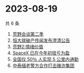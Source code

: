 # 2023-08-19

共 6 条

<!-- BEGIN -->
<!-- 最后更新时间 Sat Aug 19 2023 02:07:52 GMT+0800 (China Standard Time) -->

1. [荒野会谈第二季](https://www.zhihu.com/search?q=%E8%8D%92%E9%87%8E%E4%BC%9A%E8%B0%88%E7%AC%AC%E4%BA%8C%E5%AD%A3)
1. [恒大就破产传闻发布澄清公告](https://www.zhihu.com/search?q=%E6%81%92%E5%A4%A7%E5%B0%B1%E7%A0%B4%E4%BA%A7%E4%BC%A0%E9%97%BB%E5%8F%91%E5%B8%83%E6%BE%84%E6%B8%85%E5%85%AC%E5%91%8A)
1. [荒野2:情绪价值](https://www.zhihu.com/search?q=%E8%8D%92%E9%87%8E2%3A%E6%83%85%E7%BB%AA%E4%BB%B7%E5%80%BC)
1. [SpaceX 已在今年初扭亏为盈](https://www.zhihu.com/search?q=SpaceX%20%E5%B7%B2%E5%9C%A8%E4%BB%8A%E5%B9%B4%E5%88%9D%E6%89%AD%E4%BA%8F%E4%B8%BA%E7%9B%88)
1. [全国仅 50％ 人实现 5 公里内通勤](https://www.zhihu.com/search?q=%E5%85%A8%E5%9B%BD%E4%BB%85%2050%EF%BC%85%20%E4%BA%BA%E5%AE%9E%E7%8E%B0%205%20%E5%85%AC%E9%87%8C%E5%86%85%E9%80%9A%E5%8B%A4)
1. [中泰缅老警方合作打击赌诈集团](https://www.zhihu.com/search?q=%E4%B8%AD%E6%B3%B0%E7%BC%85%E8%80%81%E8%AD%A6%E6%96%B9%E5%90%88%E4%BD%9C%E6%89%93%E5%87%BB%E8%B5%8C%E8%AF%88%E9%9B%86%E5%9B%A2)

<!-- END -->
